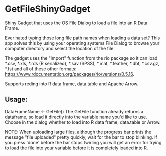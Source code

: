 # GetFileShinyGadget
Shiny Gadget that uses the OS File Dialog to load a file into an R Data Frame.

Ever hated typing those long file path names when loading a data set? This app solves this by using your operating systems File Dialog to browse your computer directory and select the location of the file.

The gadget uses the "import" function from the rio package so it can load *.csv, *.xls, *.rds (R serialized), *.sav (SPSS), *.mat, *.feather, *.dbf, *.csv.gz, *.fst and all of these other formats: https://www.rdocumentation.org/packages/rio/versions/0.5.16.

Supports reding into R data frame, data.table and Apache Arrow.

## Usage:
DataFrameName <- GetFile()
The GetFile function already returns a dataframe, so load it directly into the variable name you'd like to use.
Choose in the dialog whether to load into R data frame, data.table or Arrow.

NOTE: When uploading large files, although the progress bar prints the message "file uploaded" pretty quickly, wait for the bar to stop blinking. If you press 'done' before the bar stops twirling you will get an error for trying to load the file into your variable before it is completely loaded into R.

